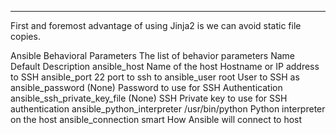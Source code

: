 ---
First and foremost advantage of using Jinja2 is we can avoid static file copies.


Ansible Behavioral Parameters
The list of behavior parameters
Name	Default	Description
ansible_host	Name of the host	Hostname or IP address to SSH
ansible_port	22	port to ssh to
ansible_user	root	User to SSH as
ansible_password	(None)	Password to use for SSH Authentication
ansible_ssh_private_key_file	(None)	SSH Private key to use for SSH authentication
ansible_python_interpreter	/usr/bin/python	Python interpreter on the host
ansible_connection	smart	How Ansible will connect to host
